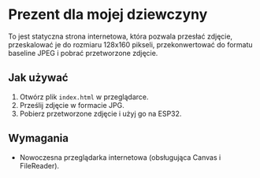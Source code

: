 # Prezent dla mojej dziewczyny

To jest statyczna strona internetowa, która pozwala przesłać zdjęcie, przeskalować je do rozmiaru 128x160 pikseli, przekonwertować do formatu baseline JPEG i pobrać przetworzone zdjęcie.

## Jak używać
1. Otwórz plik `index.html` w przeglądarce.
2. Prześlij zdjęcie w formacie JPG.
3. Pobierz przetworzone zdjęcie i użyj go na ESP32.

## Wymagania
- Nowoczesna przeglądarka internetowa (obsługująca Canvas i FileReader).